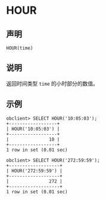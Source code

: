 HOUR
=========================



声明
-----------------------

```unknow
HOUR(time)
```



说明
-----------------------

返回时间类型 `time` 的小时部分的数值。

示例
-----------------------

```unknow
obclient> SELECT HOUR('10:05:03');
+------------------+
| HOUR('10:05:03') |
+------------------+
|               10 |
+------------------+
1 row in set (0.01 sec)

obclient> SELECT HOUR('272:59:59');
+-------------------+
| HOUR('272:59:59') |
+-------------------+
|               272 |
+-------------------+
1 row in set (0.01 sec)
```

